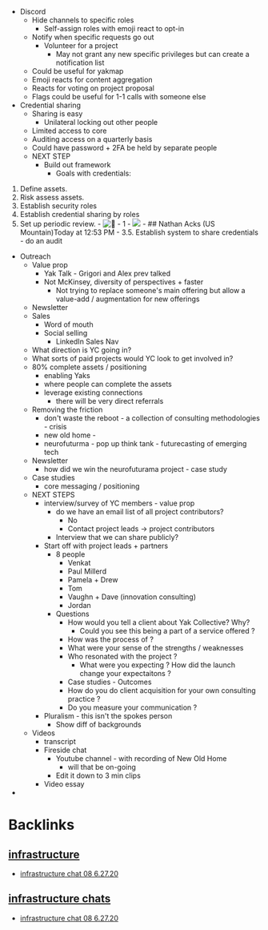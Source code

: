 - Discord
    - Hide channels to specific roles
        - Self-assign roles with emoji react to opt-in
    - Notify when specific requests go out
        - Volunteer for a project
            -  May not grant any new specific privileges but can create a notification list 
    - Could be useful for yakmap 
    - Emoji reacts for content aggregation 
    - Reacts for voting on project proposal
    - Flags could be useful for 1-1 calls with someone else 
- Credential sharing
    - Sharing is easy
        - Unilateral locking out other people
    - Limited access to core 
    - Auditing access on a quarterly basis
    - Could have password + 2FA be held by separate people 
    - NEXT STEP
        - Build out framework
            - Goals with credentials:
1. Define assets.
2. Risk assess assets.
3. Establish security roles
4. Establish credential sharing by roles
5. Set up periodic review.
            - ![🦾](https://discord.com/assets/12b7251a9a096c53443ac4efbd01d0a3.svg)
            - 1
            - ![ ](https://cdn.discordapp.com/avatars/696421821628809246/1fc24dae9be6f005e0f077c81010568b.png?size=128)
            - ## Nathan Acks (US Mountain)Today at 12:53 PM
            - 3.5. Establish system to share credentials
        - do an audit 
- Outreach
    - Value prop 
        - Yak Talk  - Grigori and Alex prev talked
        - Not McKinsey, diversity of perspectives + faster
            - Not trying to replace someone's main offering but allow a value-add / augmentation for new offerings 
    - Newsletter
    - Sales
        - Word of mouth
        - Social selling
            - LinkedIn Sales Nav 
    - What direction is YC going in? 
    - What sorts of paid projects would YC look to get involved in? 
    - 80% complete assets / positioning 
        - enabling Yaks
        - where people can complete the assets
        - leverage existing connections 
            - there will be very direct referrals
    - Removing the friction 
        - don't waste the reboot - a collection of consulting methodologies - crisis
        - new old home - 
        - neurofuturma - pop up think tank - futurecasting of emerging tech 
    - Newsletter
        - how did we win the neurofuturama project - case study 
    - Case studies
        - core messaging / positioning 
    - NEXT STEPS
        - interview/survey of YC members - value prop 
            - do we have an email list of all project contributors?  
                - No
                - Contact project leads -> project contributors 
            - Interview that we can share publicly? 
        - Start off with project leads + partners 
            - 8 people 
                - Venkat
                - Paul Millerd
                - Pamela + Drew 
                - Tom 
                - Vaughn + Dave (innovation consulting)
                - Jordan 
            - Questions 
                - How would you tell a client about Yak Collective? Why? 
                    - Could you see this being a part of a service offered ? 
                - How was the process of ? 
                - What were your sense of the strengths / weaknesses 
                - Who resonated with the project ? 
                    - What were you expecting ? How did the launch change your expectaitons ? 
                - Case studies - Outcomes 
                - How do you do client acquisition for your own consulting practice ? 
                - Do you measure your communication ? 
        - Pluralism - this isn't the spokes person
            - Show diff of backgrounds 
    - Videos 
        - transcript 
        - Fireside chat 
            - Youtube channel - with recording of New Old Home
                - will that be on-going
            - Edit it down to 3 min clips 
        - Video essay 
- 

# Backlinks
## [infrastructure](<infrastructure.md>)
- [infrastructure chat 08 6.27.20](<infrastructure chat 08 6.27.20.md>)

## [infrastructure chats](<infrastructure chats.md>)
- [infrastructure chat 08 6.27.20](<infrastructure chat 08 6.27.20.md>)

